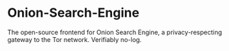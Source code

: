 # Onion-Search-Engine
The open-source frontend for Onion Search Engine, a privacy-respecting gateway to the Tor network. Verifiably no-log.
